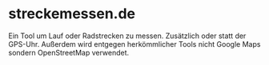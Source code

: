 # streckemessen.de

Ein Tool um Lauf oder Radstrecken zu messen. Zusätzlich oder statt der GPS-Uhr. Außerdem wird entgegen herkömmlicher Tools nicht Google Maps sondern OpenStreetMap verwendet. 